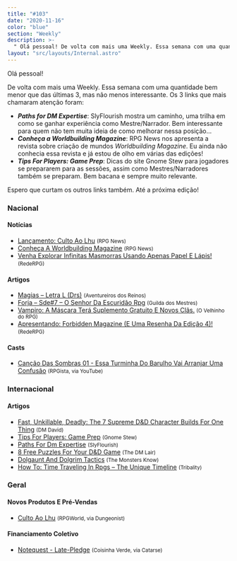 ```yaml
---
title: "#103"
date: "2020-11-16"
color: "blue"
section: "Weekly"
description: >-
  " Olá pessoal! De volta com mais uma Weekly. Essa semana com uma quantidade bem menor que das últimas 3, mas não menos interessante. Os 3 links que mais chamaram atenção foram: - **_Paths for DM Expertise_**: SlyFlourish mostra um caminho, uma trilha em como se ganhar experiência como Mes"
layout: "src/layouts/Internal.astro"
---
```


Olá pessoal!

De volta com mais uma Weekly. Essa semana com uma quantidade bem menor que das últimas 3, mas não menos interessante. Os 3 links que mais chamaram atenção foram:

- **_Paths for DM Expertise_**: SlyFlourish mostra um caminho, uma trilha em como se ganhar experiência como Mestre/Narrador. Bem interessante para quem não tem muita ideia de como melhorar nessa posição...
- **_Conheça a Worldbuilding Magazine_**: RPG News nos apresenta a revista sobre criação de mundos _Worldbuilding Magazine_. Eu ainda não conhecia essa revista e já estou de olho em várias das edições!
- **_Tips For Players: Game Prep_**: Dicas do site Gnome Stew para jogadores se prepararem para as sessões, assim como Mestres/Narradores também se preparam. Bem bacana e sempre muito relevante.

Espero que curtam os outros links também. Até a próxima edição!

### Nacional

#### Notícias

- [Lançamento: Culto Ao Lhu] <small>(RPG News)</small>
- [Conheça A Worldbuilding Magazine] <small>(RPG News)</small>
- [Venha Explorar Infinitas Masmorras Usando Apenas Papel E Lápis!] <small>(RedeRPG)</small>

#### Artigos

- [Magias – Letra L (Drs)] <small>(Aventureiros dos Reinos)</small>
- [Forja – Sde#7 – O Senhor Da Escuridão Rpg] <small>(Guilda dos Mestres)</small>
- [Vampiro: A Máscara Terá Suplemento Gratuito E Novos Clãs.] <small>(O Velhinho do RPG)</small>
- [Apresentando: Forbidden Magazine (E Uma Resenha Da Edição 4)!] <small>(RedeRPG)</small>

#### Casts

- [Canção Das Sombras 01 - Essa Turminha Do Barulho Vai Arranjar Uma Confusão] <small>(RPGista, via YouTube)</small>

### Internacional

#### Artigos

- [Fast, Unkillable, Deadly: The 7 Supreme D&amp;D Character Builds For One Thing] <small>(DM David)</small>
- [Tips For Players: Game Prep] <small>(Gnome Stew)</small>
- [Paths For Dm Expertise] <small>(SlyFlourish)</small>
- [8 Free Puzzles For Your D&amp;D Game] <small>(The DM Lair)</small>
- [Dolgaunt And Dolgrim Tactics] <small>(The Monsters Know)</small>
- [How To: Time Traveling In Rpgs – The Unique Timeline] <small>(Tribality)</small>

### Geral

#### Novos Produtos E Pré-Vendas

- [Culto Ao Lhu] <small>(RPGWorld, via Dungeonist)</small>

#### Financiamento Coletivo

- [Notequest - Late-Pledge] <small>(Coisinha Verde, via Catarse)</small>

[canção das sombras 01 - essa turminha do barulho vai arranjar uma confusão]: https://www.youtube.com/watch?v=E3_i-NRaVQo
[dolgaunt and dolgrim tactics]: https://www.themonstersknow.com/dolgaunt-and-dolgrim-tactics/
[fast, unkillable, deadly: the 7 supreme d&amp;d character builds for one thing]: https://dmdavid.com/tag/fast-unkillable-deadly-the-7-supreme-dd-character-builds-for-one-thing/
[how to: time traveling in rpgs – the unique timeline]: https://www.tribality.com/2020/11/11/how-to-time-traveling-in-rpgs-the-unique-timeline/
[forja – sde#7 – o senhor da escuridão rpg]: http://guildadosmestres.com.br/2020/11/11/forja-sde7-o-senhor-da-escuridao-rpg/
[venha explorar infinitas masmorras usando apenas papel e lápis!]: https://www.rederpg.com.br/2020/11/11/notequest-rpg-solo-em-late-pledge/
[notequest - late-pledge]: https://www.catarse.me/notequest_lp
[tips for players: game prep]: https://gnomestew.com/tips-for-players-game-prep/
[vampiro: a máscara terá suplemento gratuito e novos clãs.]: https://ovelhinhodorpg.wordpress.com/2020/11/13/vampiro-a-mascara-tera-suplemento-gratuito-e-novos-clas/
[magias – letra l (drs)]: https://aventureirosdosreinos.com/magias-letra-l-drs/
[apresentando: forbidden magazine (e uma resenha da edição 4)!]: https://www.rederpg.com.br/2020/11/13/apresentando-forbidden-magazine-e-uma-resenha-da-edicao-4/
[8 free puzzles for your d&amp;d game]: https://www.thedmlair.com/2020/11/14/8-free-puzzles-for-your-dd-game/
[paths for dm expertise]: https://slyflourish.com/path_for_dm_expertise.html
[conheça a worldbuilding magazine]: https://newsrpg.wordpress.com/2020/11/14/conheca-a-worldbuilding-magazine/
[lançamento: culto ao lhu]: https://newsrpg.wordpress.com/2020/11/12/lancamento-culto-ao-lhu/
[culto ao lhu]: https://www.dungeonist.com/marketplace/product/culto-ao-lhu/
